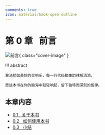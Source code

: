```yaml
---
comments: true
icon: material/book-open-outline
---
```


# 第 0 章 &nbsp; 前言

![前言](../assets/covers/chapter_preface.jpg){ class="cover-image" }

!!! abstract

    算法犹如美妙的交响乐，每一行代码都像韵律般流淌。
    
    愿这本书在你的脑海中轻轻响起，留下独特而深刻的旋律。

## 本章内容

- [0.1 &nbsp; 关于本书](about_the_book.md)
- [0.2 &nbsp; 如何使用本书](suggestions.md)
- [0.3 &nbsp; 小结](summary.md)
